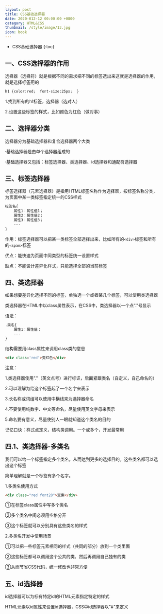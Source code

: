 ```yaml
---
layout: post
title: CSS基础选择器
date: 2020-012-12 00:00:00 +0800
category: HTML&CSS
thumbnail: /style/image/13.jpg
icon: book
---
```



* CSS基础选择器
{:toc}

## 一、CSS选择器的作用
选择器（选择符）就是根据不同的需求把不同的标签选出来这就是选择器的作用，就是选择标签用的  

```html
h1 {color:red;  font-size:25px;  }
```
1.找到所有的h1标签，选择器（选对人）  

2.设置这些标签的样式，比如颜色为红色（做对事）  

## 二、选择器分类
选择器分为基础选择器和复合选择器两个大类  

·基础选择器是由单个选择器组成的  

·基础选择器又包括：标签选择器、类选择器、id选择器和通配符选择器  

## 三、标签选择器
标签选择器（元素选择器）是指用HTML标签名称作为选择器，按标签名称分类，为页面中某一类标签指定统一的CSS样式  

```html
标签名{
    属性1：属性值1；
    属性2：属性值2；
    属性3：属性值3；
    ···
}
```
作用：标签选择器可以把某一类标签全部选择出来，比如所有的`<div>`标签和所有的`<span>`标签  

优点：能快速为页面中同类型的标签统一设置样式  

缺点：不能设计差异化样式，只能选择全部的当前标签  

## 四、类选择器
如果想要差异化选择不同的标签，单独选一个或者某几个标签，可以使用类选择器  

类选择器在HTML中以class属性表示，在CSS中，类选择器以一个点"."号显示  

语法：  

```html
.类名{
    属性1：属性值；
    ···
}
```
结构需要用class属性来调用class类的意思  

```html
<div class='red'>变红色</div>
```
注意：  

1.类选择器使用"."（英文点号）进行标识，后面紧跟类名（自定义，自己命名的）  

2.可以理解为给这个标签起了一个名字来表示  

3.长名称或词组可以使用中横线来为选择器命名  

4.不要使用纯数字、中文等命名，尽量使用英文字母来表示  

5.命名要有意义，尽量使别人一眼就知道这个类名的目的  

记忆口诀：样式点定义，结构类调用。一个或多个，开发最常用

## 四.1、类选择器-多类名  
我们可以给一个标签指定多个类名，从而达到更多的选择目的。这些类名都可以选出这个标签  

简单理解就是一个标签有多个名字。  

1.多类名使用方式  

```html
<div class="red font20">亚索</div>
```
①在标签class属性中写多个类名  

②多个类名中间必须用空格分开  

③这个标签就可以分别具有这些类名的样式  

2.多类名开发中使用场景  

①可以把一些标签元素相同的样式（共同的部分）放到一个类里面  

②这些标签都可以调用这个公共的类，然后再调用自己独有的类  

③从而节省CSS代码，统一修改也非常方便

## 五、id选择器  
id选择器可以为标有特定id的HTML元素指定特定的样式  

HTML元素以id属性来设置id选择器，CSS中id选择器以"#"来定义  

